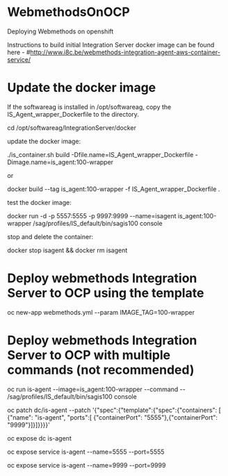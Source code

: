 # WebmethodsOnOCP
Deploying Webmethods on openshift 

Instructions to build initial Integration Server docker image can be found here - #http://www.i8c.be/webmethods-integration-agent-aws-container-service/

# Update the docker image
If the softwareag is installed in /opt/softwareag, copy the IS_Agent_wrapper_Dockerfile to the directory.

cd /opt/softwareag/IntegrationServer/docker

update the docker image:

./is_container.sh build -Dfile.name=IS_Agent_wrapper_Dockerfile -Dimage.name=is_agent:100-wrapper

or

docker build --tag is_agent:100-wrapper -f IS_Agent_wrapper_Dockerfile .

test the  docker image:

docker run -d -p 5557:5555 -p 9997:9999 --name=isagent is_agent:100-wrapper /sag/profiles/IS_default/bin/sagis100 console

stop and delete the container:

docker stop isagent && docker rm isagent


# Deploy webmethods Integration Server to OCP using the template 
oc new-app  webmethods.yml --param IMAGE_TAG=100-wrapper

# Deploy webmethods Integration Server to OCP with multiple commands (not recommended)
oc run is-agent --image=is_agent:100-wrapper --command -- /sag/profiles/IS_default/bin/sagis100 console

oc patch dc/is-agent  --patch '{"spec":{"template":{"spec":{"containers": [  {"name": "is-agent",  "ports":[ {"containerPort": "5555"},{"containerPort": "9999"}]}]}}}}'

oc expose dc is-agent

oc expose service is-agent --name=5555 --port=5555

oc expose service is-agent --name=9999 --port=9999


